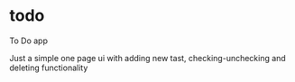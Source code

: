 # todo

To Do app 

Just a simple one page ui with adding new tast, checking-unchecking and deleting functionality
